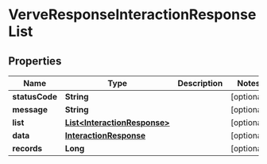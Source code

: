
# VerveResponseInteractionResponseList

## Properties
Name | Type | Description | Notes
------------ | ------------- | ------------- | -------------
**statusCode** | **String** |  |  [optional]
**message** | **String** |  |  [optional]
**list** | [**List&lt;InteractionResponse&gt;**](InteractionResponse.md) |  |  [optional]
**data** | [**InteractionResponse**](InteractionResponse.md) |  |  [optional]
**records** | **Long** |  |  [optional]



